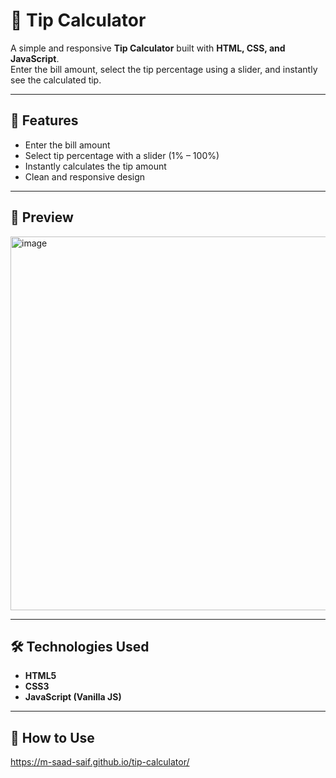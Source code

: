 # 💸 Tip Calculator  

A simple and responsive **Tip Calculator** built with **HTML, CSS, and JavaScript**.  
Enter the bill amount, select the tip percentage using a slider, and instantly see the calculated tip.  

---

## 🚀 Features  
- Enter the bill amount  
- Select tip percentage with a slider (1% – 100%)  
- Instantly calculates the tip amount  
- Clean and responsive design  

---

## 📸 Preview  
<img width="1142" height="598" alt="image" src="https://github.com/user-attachments/assets/7b4fdec5-eaf0-4d82-8bd0-5cfe72a83fe4" />
 

---

## 🛠️ Technologies Used  
- **HTML5**  
- **CSS3**  
- **JavaScript (Vanilla JS)**  

---

## 📂 How to Use  

 https://m-saad-saif.github.io/tip-calculator/


